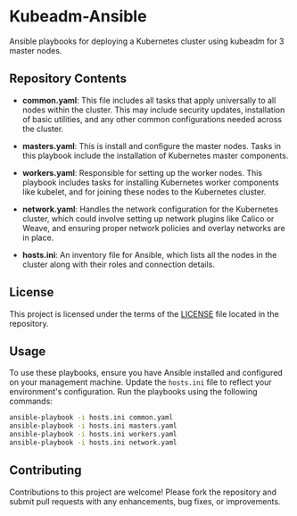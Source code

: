 # Kubeadm-Ansible

Ansible playbooks for deploying a Kubernetes cluster using kubeadm for 3 master nodes.

## Repository Contents

- **common.yaml**: This file includes all tasks that apply universally to all nodes within the cluster. This may include security updates, installation of basic utilities, and any other common configurations needed across the cluster.

- **masters.yaml**: This is install and configure the master nodes. Tasks in this playbook include the installation of Kubernetes master components.

- **workers.yaml**: Responsible for setting up the worker nodes. This playbook includes tasks for installing Kubernetes worker components like kubelet, and for joining these nodes to the Kubernetes cluster.

- **network.yaml**: Handles the network configuration for the Kubernetes cluster, which could involve setting up network plugins like Calico or Weave, and ensuring proper network policies and overlay networks are in place.

- **hosts.ini**: An inventory file for Ansible, which lists all the nodes in the cluster along with their roles and connection details.

## License

This project is licensed under the terms of the [LICENSE](LICENSE) file located in the repository.

## Usage

To use these playbooks, ensure you have Ansible installed and configured on your management machine. Update the `hosts.ini` file to reflect your environment's configuration. Run the playbooks using the following commands:

```bash
ansible-playbook -i hosts.ini common.yaml
ansible-playbook -i hosts.ini masters.yaml
ansible-playbook -i hosts.ini workers.yaml
ansible-playbook -i hosts.ini network.yaml
```

## Contributing

Contributions to this project are welcome! Please fork the repository and submit pull requests with any enhancements, bug fixes, or improvements.

